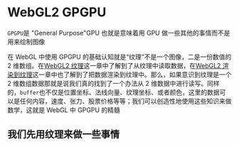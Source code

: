 # WebGL2 GPGPU

`GPGPU`是 "General Purpose"GPU 也就是意味着用 GPU 做一些其他的事情而不是用来绘制图像

在 WebGL 中使用 GPGPU 的基础认知就是“纹理”不是一个图像，二是一份数值的 2 维数组。在[WebGL2 纹理](https://webgl2fundamentals.org/webgl/lessons/webgl-3d-textures.html)这一章中了解到了从纹理中读取数据，在[WebGL2 渲染到纹理](https://webgl2fundamentals.org/webgl/lessons/webgl-render-to-texture.html)这一章中也了解到了把数据渲染到纹理中。那么，如果意识到纹理是一个 2 维数组数据那就是说我们真的找到了一个办法从 2 维数据中进行读写。同样的，`buffer`也不仅是位置坐标、法线向量、纹理坐标、或者颜色，这里的数据可以是任何内容，速度、张力、股票价格等等；我们可以创造性地使用这些知识来做数学，这就是 WebGL 中 GPGPU 的精髓

## 我们先用纹理来做一些事情
